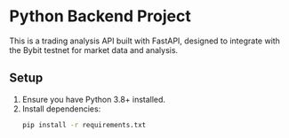 # Python Backend Project

This is a trading analysis API built with FastAPI, designed to integrate with the Bybit testnet for market data and analysis.

## Setup
1. Ensure you have Python 3.8+ installed.
2. Install dependencies:
   ```bash
   pip install -r requirements.txt